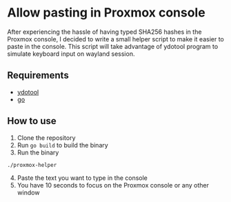 # Allow pasting in Proxmox console

After experiencing the hassle of having typed SHA256 hashes in the Proxmox console, I decided to write a small helper script to make it easier to paste in the console. This script will take advantage of ydotool program to simulate keyboard input on wayland session.

## Requirements
- [ydotool](https://github.com/ReimuNotMoe/ydotool)
- [go](https://golang.org)

## How to use

1. Clone the repository
2. Run `go build` to build the binary
3. Run the binary
```
./proxmox-helper
```
4. Paste the text you want to type in the console
5. You have 10 seconds to focus on the Proxmox console or any other window
